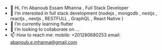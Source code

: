 - 👋 Hi, I’m Abanoub Essam Mhanna , Full Stack Developer
- 👀 I’m interested in full stack development (nodejs , mongodb , nestjs , reactjs , nextjs , RESTFULL , GraphQL , React Native ) 
- 🌱 I’m currently learning flutter
- 💞️ I’m looking to collaborate on ...
- 📫 How to reach me: 
   mobile: +201280680253
   email: abanoub.e.mhanna@gmail.com

<!---
AbanoubEMhanna/AbanoubEMhanna is a ✨ special ✨ repository because its `README.md` (this file) appears on your GitHub profile.
You can click the Preview link to take a look at your changes.
--->
